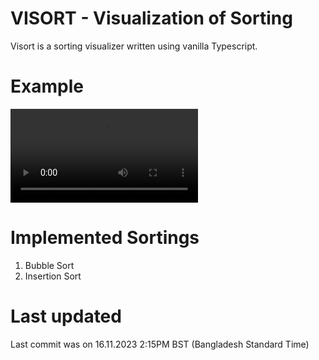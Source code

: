 # VISORT - Visualization of Sorting
Visort is a sorting visualizer written using vanilla Typescript.

# Example
![example](resource/visort_example.mp4)

# Implemented Sortings
1. Bubble Sort
2. Insertion Sort

# Last updated
Last commit was on 16.11.2023 2:15PM BST (Bangladesh Standard Time)
